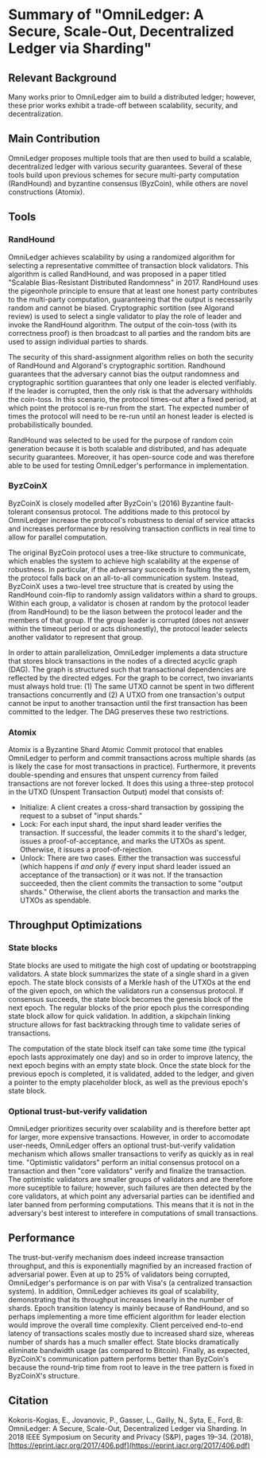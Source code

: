 # Summary of "OmniLedger: A Secure, Scale-Out, Decentralized Ledger via Sharding"

## Relevant Background

Many works prior to OmniLedger aim to build a distributed ledger; however, these prior works exhibit a trade-off between scalability, security, and decentralization.

## Main Contribution

OmniLedger proposes multiple tools that are then used to build a scalable, decentralized ledger with various security guarantees. Several of these tools build upon previous schemes for secure multi-party computation (RandHound) and byzantine consensus (ByzCoin), while others are novel constructions (Atomix).

## Tools

### RandHound

OmniLedger achieves scalability by using a randomized algorithm for selecting a representative committee of transaction block validators. This algorithm is called RandHound, and was proposed in a paper titled "Scalable Bias-Resistant Distributed Randomness" in 2017. RandHound uses the pigeonhole principle to ensure that at least one honest party contributes to the multi-party computation, guaranteeing that the output is necessarily random and cannot be biased. Cryptographic sortition (see Algorand review) is used to select a single validator to play the role of leader and invoke the RandHound algorithm. The output of the coin-toss (with its correctness proof) is then broadcast to all parties and the random bits are used to assign individual parties to shards. 

The security of this shard-assignment algorithm relies on both the security of RandHound and Algorand's cryptographic sortition. Randhound guarantees that the adversary cannot bias the output randomness and cryptographic sortition guarantees that only one leader is elected verifiably. If the leader is corrupted, then the only risk is that the adversary withholds the coin-toss. In this scenario, the protocol times-out after a fixed period, at which point the protocol is re-run from the start. The expected number of times the protocol will need to be re-run until an honest leader is elected is probabilistically bounded.

RandHound was selected to be used for the purpose of random coin generation because it is both scalable and distributed, and has adequate security guarantees. Moreover, it has open-source code and was therefore able to be used for testing OmniLedger's performance in implementation.

### ByzCoinX

ByzCoinX is closely modelled after ByzCoin's (2016) Byzantine fault-tolerant consensus protocol. The additions made to this protocol by OmniLedger increase the protocol's robustness to denial of service attacks and increases performance by resolving transaction conflicts in real time to allow for parallel computation.

The original ByzCoin protocol uses a tree-like structure to communicate, which enables the system to achieve high scalability at the expense of robustness. In particular, if the adversary succeeds in faulting the system, the protocol falls back on an all-to-all communication system. Instead, ByzCoinX uses a two-level tree structure that is created by using the RandHound coin-flip to randomly assign validators within a shard to groups. Within each group, a validator is chosen at random by the protocol leader (from RandHound) to be the liason between the protocol leader and the members of that group. If the group leader is corrupted (does not answer within the timeout period or acts dishonestly), the protocol leader selects another validator to represent that group.

In order to attain parallelization, OmniLedger implements a data structure that stores block transactions in the nodes of a directed acyclic graph (DAG). The graph is structured such that transactional dependencies are reflected by the directed edges. For the graph to be correct, two invariants must always hold true: (1) The same UTXO cannot be spent in two different transactions concurrently and (2) A UTXO from one transaction's output cannot be input to another transaction until the first transaction has been committed to the ledger. The DAG preserves these two restrictions.

### Atomix

Atomix is a Byzantine Shard Atomic Commit protocol that enables OmniLedger to perform and commit transactions across multiple shards (as is likely the case for most transactions in practice). Furthermore, it prevents double-spending and ensures that unspent currency from failed transactions are not forever locked. It does this using a three-step protocol in the UTXO (Unspent Transaction Output) model that consists of:

+ Initialize: A client creates a cross-shard transaction by gossiping the request to a subset of "input shards."
+ Lock: For each input shard, the input shard leader verifies the transaction. If successful, the leader commits it to the shard's ledger, issues a proof-of-acceptance, and marks the UTXOs as spent. Otherwise, it issues a proof-of-rejection.
+ Unlock: There are two cases. Either the transaction was successful (which happens if _and only if_ every input shard leader issued an acceptance of the transaction) or it was not. If the transaction succeeded, then the client commits the transaction to some "output shards." Otherwise, the client aborts the transaction and marks the UTXOs as spendable.

## Throughput Optimizations

### State blocks

State blocks are used to mitigate the high cost of updating or bootstrapping validators. A state block summarizes the state of a single shard in a given epoch. The state block consists of a Merkle hash of the UTXOs at the end of the given epoch, on which the validators run a consensus protocol. If consensus succeeds, the state block becomes the genesis block of the next epoch. The regular blocks of the prior epoch plus the corresponding state block allow for quick validation. In addition, a skipchain linking structure allows for fast backtracking through time to validate series of transactions.

The computation of the state block itself can take some time (the typical epoch lasts approximately one day) and so in order to improve latency, the next epoch begins with an empty state block. Once the state block for the previous epoch is completed, it is validated, added to the ledger, and given a pointer to the empty placeholder block, as well as the previous epoch's state block. 

### Optional trust-but-verify validation

OmniLedger prioritizes security over scalability and is therefore better apt for larger, more expensive transactions. However, in order to accomodate user-needs, OmniLedger offers an optional trust-but-verify validation mechanism which allows smaller transactions to verify as quickly as in real time. "Optimistic validators" perform an initial consensus protocol on a transaction and then "core validators" verify and finalize the transaction. The optimistic validators are smaller groups of validators and are therefore more suceptible to failure; however, such failures are then detected by the core validators, at which point any adversarial parties can be identified and later banned from performing computations. This means that it is not in the adversary's best interest to interefere in computations of small transactions.

## Performance

The trust-but-verify mechanism does indeed increase transaction throughput, and this is exponentially magnified by an increased fraction of adversarial power. Even at up to 25% of validators being corrupted, OmniLedger's performance is on par with Visa's (a centralized transaction system). In addition, OmniLedger achieves its goal of scalability, demonstrating that its throughput increases linearly in the number of shards. Epoch transition latency is mainly because of RandHound, and so perhaps implementing a more time efficient algorithm for leader election would improve the overall time complexity. Client perceived end-to-end latency of transactions scales mostly due to increased shard size, whereas number of shards has a much smaller effect. State blocks dramatically eliminate bandwidth usage (as compared to Bitcoin). Finally, as expected, ByzCoinX's communication pattern performs better than ByzCoin's because the round-trip time from root to leave in the tree pattern is fixed in ByzCoinX's structure.

## Citation

Kokoris-Kogias, E., Jovanovic, P., Gasser, L., Gailly, N., Syta, E., Ford, B: OmniLedger: A Secure, Scale-Out, Decentralized Ledger via Sharding. In 2018 IEEE Symposium on Security and Privacy (S&P), pages 19–34. (2018), [https://eprint.iacr.org/2017/406.pdf](https://eprint.iacr.org/2017/406.pdf)
